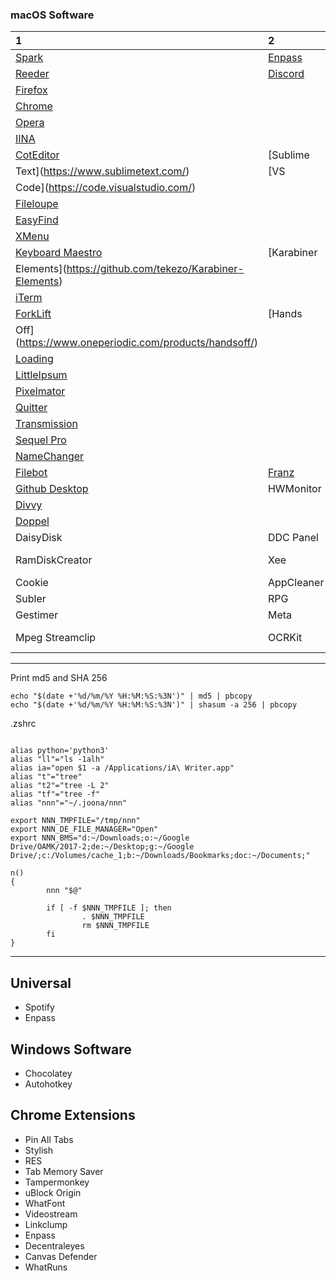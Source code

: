 
### macOS Software

| 1 | 2 | 3 | 4 |
|:--|:--|:--|:--|
| [Spark](https://sparkmailapp.com/) | [Enpass](https://www.enpass.io/) 
| [Reeder](http://reederapp.com/) | [Discord](https://discordapp.com/) |
| [Firefox](https://www.mozilla.org/en-US/firefox/new/) | 
[Chrome](https://www.google.com/chrome/browser/desktop/index.html) | 
[Opera](http://www.opera.com/) | 
[IINA](https://github.com/lhc70000/iina) |
| [CotEditor](https://coteditor.com/) | [Sublime 
Text](https://www.sublimetext.com/) | [VS 
Code](https://code.visualstudio.com/) | 
[Fileloupe](https://www.fileloupe.com/) |
| [EasyFind](http://www.devontechnologies.com/products/freeware.html) | 
[XMenu](http://www.devontechnologies.com/products/freeware.html) | 
[Keyboard Maestro](https://www.keyboardmaestro.com/main/) | [Karabiner 
Elements](https://github.com/tekezo/Karabiner-Elements) |
| [iTerm](https://www.iterm2.com/) | 
[ForkLift](http://www.binarynights.com/forklift/) | [Hands 
Off](https://www.oneperiodic.com/products/handsoff/) | 
[Loading](http://bonzaiapps.com/en/loading/) |
| [LittleIpsum](http://dustinsenos.com/littleIpsum) | 
[Pixelmator](http://www.pixelmator.com/pro/) | 
[Quitter](http://marco.org/appcasts/Quitter.zip) | 
[Transmission](https://transmissionbt.com/) |
| [Sequel Pro](https://www.sequelpro.com/) | 
[NameChanger](https://mrrsoftware.com/namechanger/) | 
[Filebot](https://www.filebot.net/) | [Franz](http://meetfranz.com/) |
| [Github Desktop](https://desktop.github.com/) | HWMonitor | 
[Divvy](http://mizage.com/divvy/) | 
[Doppel](https://www.meyersapps.uk/doppel/) |
| DaisyDisk | DDC Panel | Keka | AreenaX |
| RamDiskCreator | Xee | VMware Fusion | SuperDuper |
| Cookie | AppCleaner | Audacity | TextMate |
| Subler | RPG | Scrivener | iA Writer |
| Gestimer | Meta | MindNode | MiniPlayer |
| Mpeg Streamclip | OCRKit | Adobe Lightroom |  |

***

Print md5 and SHA 256

```
echo "$(date +'%d/%m/%Y %H:%M:%S:%3N')" | md5 | pbcopy
echo "$(date +'%d/%m/%Y %H:%M:%S:%3N')" | shasum -a 256 | pbcopy
```

.zshrc

```

alias python='python3'
alias "ll"="ls -1alh"
alias ia="open $1 -a /Applications/iA\ Writer.app"
alias "t"="tree"
alias "t2"="tree -L 2"
alias "tf"="tree -f"
alias "nnn"="~/.joona/nnn"

export NNN_TMPFILE="/tmp/nnn"
export NNN_DE_FILE_MANAGER="Open"
export NNN_BMS="d:~/Downloads;o:~/Google 
Drive/OAMK/2017-2;de:~/Desktop;g:~/Google 
Drive/;c:/Volumes/cache_1;b:~/Downloads/Bookmarks;doc:~/Documents;"

n()
{
        nnn "$@"

        if [ -f $NNN_TMPFILE ]; then
                . $NNN_TMPFILE
                rm $NNN_TMPFILE
        fi
}

```

***

## Universal

- Spotify
- Enpass

## Windows Software

- Chocolatey
- Autohotkey

## Chrome Extensions

- Pin All Tabs
- Stylish
- RES
- Tab Memory Saver
- Tampermonkey
- uBlock Origin
- WhatFont
- Videostream
- Linkclump
- Enpass
- Decentraleyes
- Canvas Defender
- WhatRuns

